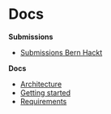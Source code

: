 # Docs

**Submissions**

- [Submissions Bern Hackt](./submissions/)

**Docs**

- [Architecture](./architecture.md)
- [Getting started](./getting-started.md)
- [Requirements](./requirements.md)
